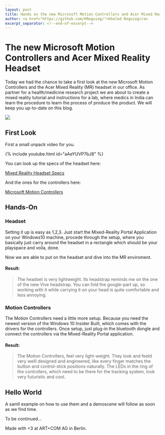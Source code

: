 ```yaml
---
layout: post
title: Hands on the new Microsoft Motion Controllers and Acer Mixed Reality Headset
author: <a href="https://github.com/KReguieg/">Khaled Reguieg</a>
excerpt_separator: <!--end-of-excerpt-->
---
```


# The new Microsoft Motion Controllers and Acer Mixed Reality Headset
Today we had the chance to take a first look at the new Microsoft Motion Controllers and the Acer Mixed Reality (MR) headset in our office.
As partner for a health/medicine research project we are about to create a mixed reality tutorial and instructions for a lab, where medics in India can learn the procedure to learn the process of produce the product. We will keep you up-to-date on this blog.

![]({{site.url}}/images/2017-08-29-microsoft-motion-controllers-handson/maria-amazed-by-mr.jpg)

## First Look

First a small unpack video for you.

{% include youtube.html id="aAeYUVP7bJ8" %}

You can look up the specs of the headset here:

[Mixed Reality Headset Specs](https://developer.microsoft.com/en-us/windows/mixed-reality/immersive_headset_hardware_details)

And the ones for the controllers here:

[Microsoft Motion Controllers](https://developer.microsoft.com/en-us/windows/mixed-reality/motion_controllers)

## Hands-On

### Headset
Setting it up is easy as 1,2,3. Just start the Mixed-Reality Portal Application on your Windows10 machine, procede through the setup, where you basically just carry around the headset in a rectangle which should be your playspace and voila, done.

Now we are able to put on the headset and dive into the MR enviroment.

#### Result:

> The headset is very lightweight. Its headstrap reminds me on the one of the new Vive headstrap. You can fold the google-part up, so working with it while carrying it on your head is quite comfortable and less annoying.

### Motion Controllers
The Motion Controllers need a little more setup. Because you need the newest version of the Windows 10 Insider Built, which comes with the drivers for the controllers.
Once setup, just plug-in the bluetooth dongle and connect the controllers via the Mixed-Reality Portal application.

#### Result:

> The Motion Controllers, feel very light-weight. They look and feeld very welll designed and engineered, like every finger matches the button and control-stick positions naturally. The LEDs in the ring of the controllers, which need to be there for the tracking system, look very futuristic and cool.

## Hello World

A samll example on how to use them and a demoscene will follow as soon as we find time.

To be continued...

Made with <3 at ART+COM AG in Berlin.
